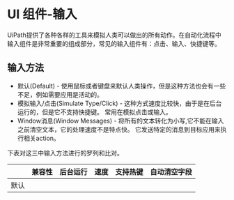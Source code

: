# UI 组件-输入

UiPath提供了各种各样的工具来模拟人类可以做出的所有动作。在自动化流程中输入组件是非常重要的组成部分，常见的输入组件有：点击、输入、快捷键等。

## 输入方法

* 默认\(Default\) - 使用鼠标或者键盘来默认人类操作，但是这种方法也会有一些不足，例如需要应用是活动的。
* 模拟输入/点击\(Simulate Type/Click\) - 这种方式速度比较快，由于是在后台运行的，但是它不支持快捷键。 常用在模拟点击或输入。 
* Window消息\(Window Messages\) - 将所有的文本转化为小写,它不能在输入之前清空文本，它的处理速度不是特点快。 它发送特定的消息到目标应用来执行相关action。

下表对这三中输入方法进行的罗列和比对。

|  | 兼容性 | 后台运行 | 速度 | 支持热键 | 自动清空字段 |
| :--- | :--- | :--- | :--- | :--- | :--- |
| 默认 |  |  |  |  |  |



